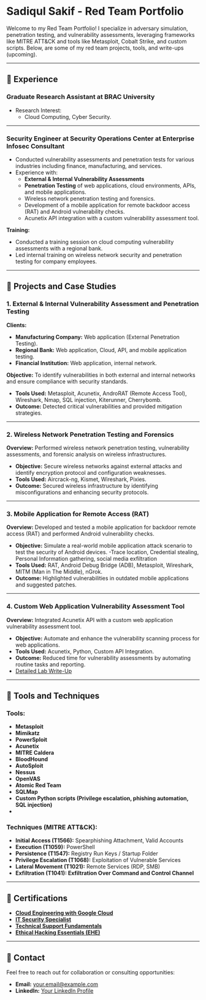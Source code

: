 # Sadiqul Sakif - Red Team Portfolio

Welcome to my Red Team Portfolio! I specialize in adversary simulation, penetration testing, and vulnerability assessments, leveraging frameworks like MITRE ATT&CK and tools like Metasploit, Cobalt Strike, and custom scripts. Below, are some of my red team projects, tools, and write-ups (upcoming).

---
## 📜 Experience
### **Graduate Research Assistant at BRAC University**
- Research Interest:
  - Cloud Computing, Cyber Security.

---

### **Security Engineer at Security Operations Center at Enterprise Infosec Consultant**

- Conducted vulnerability assessments and penetration tests for various industries including finance, manufacturing, and services.
- Experience with:
  - **External & Internal Vulnerability Assessments**
  - **Penetration Testing** of web applications, cloud environments, APIs, and mobile applications.
  - Wireless network penetration testing and forensics.
  - Development of a mobile application for remote backdoor access (RAT) and Android vulnerability checks.
  - Acunetix API integration with a custom vulnerability assessment tool.

**Training:**
- Conducted a training session on cloud computing vulnerability assessments with a regional bank.
- Led internal training on wireless network security and penetration testing for company employees.

---


## 💼 Projects and Case Studies

### 1. **External & Internal Vulnerability Assessment and Penetration Testing**

**Clients:**
- **Manufacturing Company:** Web application (External Penetration Testing).
- **Regional Bank:** Web application, Cloud, API, and mobile application testing.
- **Financial Institution:** Web application, internal network.


**Objective:** To identify vulnerabilities in both external and internal networks and ensure compliance with security standards.

- **Tools Used:** Metasploit, Acunetix, AndroRAT (Remote Access Tool), Wireshark, Nmap, SQL injection, Kiterunner, Cherrybomb.
- **Outcome:** Detected critical vulnerabilities and provided mitigation strategies.


---

### 2. **Wireless Network Penetration Testing and Forensics**

**Overview:** Performed wireless network penetration testing, vulnerability assessments, and forensic analysis on wireless infrastructures.

- **Objective:** Secure wireless networks against external attacks and identify encryption protocol and configuration weaknesses.
- **Tools Used:** Aircrack-ng, Kismet, Wireshark, Pixies.
- **Outcome:** Secured wireless infrastructure by identifying misconfigurations and enhancing security protocols.


---

### 3. **Mobile Application for Remote Access (RAT)**

**Overview:** Developed and tested a mobile application for backdoor remote access (RAT) and performed Android vulnerability checks.

- **Objective:** Simulate a real-world mobile application attack scenario to test the security of Android devices.
  -Trace location, Credential stealing, Personal Information gathering, social media exfiltration
- **Tools Used:** RAT, Android Debug Bridge (ADB), Metasploit, Wireshark, MITM (Man in The Middle), nGrok.
- **Outcome:** Highlighted vulnerabilities in outdated mobile applications and suggested patches.


---

### 4. **Custom Web Application Vulnerability Assessment Tool**

**Overview:** Integrated Acunetix API with a custom web application vulnerability assessment tool.

- **Objective:** Automate and enhance the vulnerability scanning process for web applications.
- **Tools Used:** Acunetix, Python, Custom API Integration.
- **Outcome:** Reduced time for vulnerability assessments by automating routine tasks and reporting.
- [Detailed Lab Write-Up](link_to_writeup)

---

## 🔧 Tools and Techniques

### Tools:
- **Metasploit**
- **Mimikatz**
- **PowerSploit**
- **Acunetix**
- **MITRE Caldera**
- **BloodHound**
- **AutoSploit**
- **Nessus**
- **OpenVAS**
- **Atomic Red Team**
- **SQLMap**
- **Custom Python scripts (Privilege escalation, phishing automation, SQL injection)**
- 

### Techniques (MITRE ATT&CK):
- **Initial Access (T1566):** Spearphishing Attachment,  Valid Accounts
- **Execution (T1059):** PowerShell
- **Persistence (T1547):** Registry Run Keys / Startup Folder
- **Privilege Escalation (T1068):** Exploitation of Vulnerable Services
- **Lateral Movement (T1021):** Remote Services (RDP, SMB)
- **Exfiltration (T1041): Exfiltration Over Command and Control Channel**



---

## 📜 Certifications

- **[Cloud Engineering with Google Cloud](#)** 
- **[IT Security Specialist](#)**
- **[Technical Support Fundamentals](#)**
- **[Ethical Hacking Essentials (EHE)](#)**
---

## 📧 Contact

Feel free to reach out for collaboration or consulting opportunities:
- **Email:** your.email@example.com
- **LinkedIn:** [Your LinkedIn Profile](https://www.linkedin.com/in/yourprofile)
